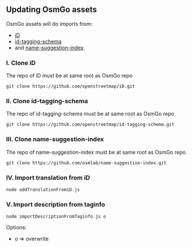 ## Updating OsmGo assets

OsmGo assets will do imports from:

-   [iD]
-   [id-tagging-schema]
-   and [name-suggestion-index].

### I. Clone iD

The repo of iD must be at same root as OsmGo repo

`git clone https://github.com/openstreetmap/iD.git`

### II. Clone id-tagging-schema

The repo of id-tagging-schema must be at same root as OsmGo repo

`git clone https://github.com/openstreetmap/id-tagging-schema.git`

### III. Clone name-suggestion-index

The repo of name-suggestion-index must be at same root as OsmGo repo

`git clone https://github.com/osmlab/name-suggestion-index.git`

### IV. Import translation from iD

`node addTranslationFromiD.js`

### V. Import description from taginfo

`node importDescriptionFromTaginfo.js o`

Options:

-   o => overwrite

[id]: https://github.com/openstreetmap/iD
[id-tagging-schema]: https://github.com/openstreetmap/id-tagging-schema
[name-suggestion-index]: https://github.com/osmlab/name-suggestion-index
